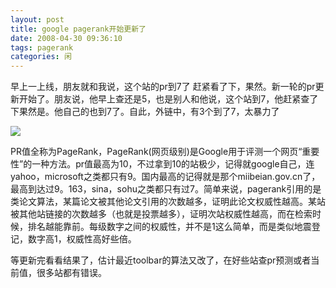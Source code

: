 ```yaml
---
layout: post
title: google pagerank开始更新了
date: 2008-04-30 09:36:10
tags: pagerank
categories: 闲
---
```

早上一上线，朋友就和我说，这个站的pr到7了 赶紧看了下，果然。新一轮的pr更新开始了。朋友说，他早上查还是5，也是别人和他说，这个站到7，他赶紧查了下果然是。他自己的也到7了。自此，外链中，有3个到了7，太暴力了

<img src="http://farm4.staticflickr.com/3805/9266191057_357a612355_o.gif"  />

PR值全称为PageRank，PageRank(网页级别)是Google用于评测一个网页“重要性”的一种方法。pr值最高为10，不过拿到10的站极少，记得就google自己，连yahoo，microsoft之类都只有9。国内最高的记得就是那个miibeian.gov.cn了，最高到达过9。163，sina，sohu之类都只有过7。简单来说，pagerank引用的是类论文算法，某篇论文被其他论文引用的次数越多，证明此论文权威性越高。某站被其他站链接的次数越多（也就是投票越多），证明次站权威性越高，而在检索时候，排名越能靠前。每级数字之间的权威性，并不是1这么简单，而是类似地震登记，数字高1，权威性高好些倍。

等更新完看看结果了，估计最近toolbar的算法又改了，在好些站查pr预测或者当前值，很多站都有错误。